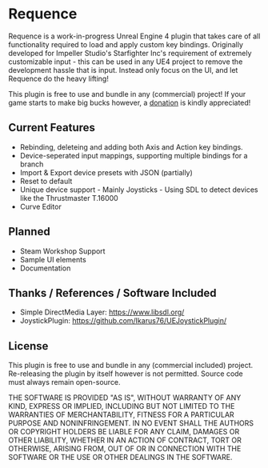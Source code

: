 # Requence
Requence is a work-in-progress Unreal Engine 4 plugin that takes care of all functionality required to load and apply custom key bindings. Originally developed for Impeller Studio's Starfighter Inc's requirement of extremely customizable input - this can be used in any UE4 project to remove the development hassle that is input. Instead only focus on the UI, and let Requence do the heavy lifting!

This plugin is free to use and bundle in any (commercial) project! If your game starts to make big bucks however, a [donation](https://www.paypal.me/DannydeBruijne) is kindly appreciated!

## Current Features
- Rebinding, deleteing and adding both Axis and Action key bindings.
- Device-seperated input mappings, supporting multiple bindings for a branch
- Import & Export device presets with JSON (partially)
- Reset to default
- Unique device support - Mainly Joysticks - Using SDL to detect devices like the Thrustmaster T.16000
- Curve Editor

## Planned
- Steam Workshop Support
- Sample UI elements
- Documentation

## Thanks / References / Software Included
- Simple DirectMedia Layer: https://www.libsdl.org/
- JoystickPlugin: https://github.com/Ikarus76/UEJoystickPlugin/

## License
This plugin is free to use and bundle in any (commercial included) project. Re-releasing the plugin by itself however is not permitted. Source code must always remain open-source.

THE SOFTWARE IS PROVIDED "AS IS", WITHOUT WARRANTY OF ANY KIND, EXPRESS OR
IMPLIED, INCLUDING BUT NOT LIMITED TO THE WARRANTIES OF MERCHANTABILITY,
FITNESS FOR A PARTICULAR PURPOSE AND NONINFRINGEMENT. IN NO EVENT SHALL THE
AUTHORS OR COPYRIGHT HOLDERS BE LIABLE FOR ANY CLAIM, DAMAGES OR OTHER
LIABILITY, WHETHER IN AN ACTION OF CONTRACT, TORT OR OTHERWISE, ARISING FROM,
OUT OF OR IN CONNECTION WITH THE SOFTWARE OR THE USE OR OTHER DEALINGS IN THE
SOFTWARE.
